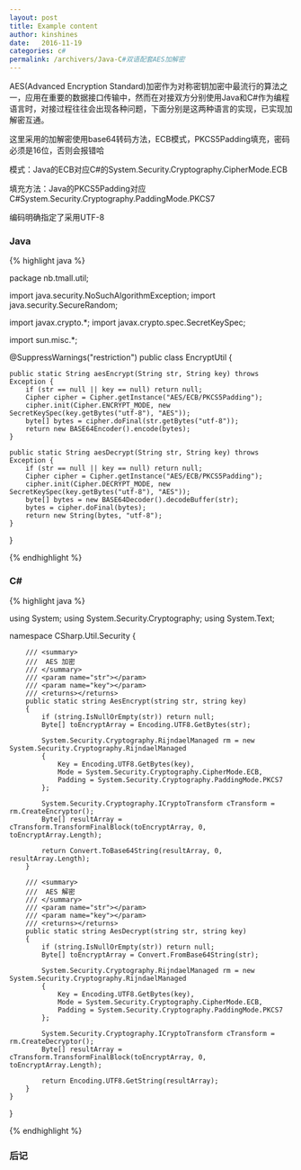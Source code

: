 ```yaml
---
layout: post
title: Example content
author: kinshines
date:   2016-11-19
categories: c#
permalink: /archivers/Java-C#双语配套AES加解密
---
```


<p class="lead">AES(Advanced Encryption Standard)加密作为对称密钥加密中最流行的算法之一，应用在重要的数据接口传输中，然而在对接双方分别使用Java和C#作为编程语言时，对接过程往往会出现各种问题，下面分别是这两种语言的实现，已实现加解密互通。</p>

这里采用的加解密使用base64转码方法，ECB模式，PKCS5Padding填充，密码必须是16位，否则会报错哈

模式：Java的ECB对应C#的System.Security.Cryptography.CipherMode.ECB

填充方法：Java的PKCS5Padding对应C#System.Security.Cryptography.PaddingMode.PKCS7

编码明确指定了采用UTF-8

### Java

{% highlight java %}

package nb.tmall.util;

import java.security.NoSuchAlgorithmException;
import java.security.SecureRandom;

import javax.crypto.*;
import javax.crypto.spec.SecretKeySpec;

import sun.misc.*;

@SuppressWarnings("restriction")
public class EncryptUtil {

    public static String aesEncrypt(String str, String key) throws Exception {
        if (str == null || key == null) return null;
        Cipher cipher = Cipher.getInstance("AES/ECB/PKCS5Padding");
        cipher.init(Cipher.ENCRYPT_MODE, new SecretKeySpec(key.getBytes("utf-8"), "AES"));
        byte[] bytes = cipher.doFinal(str.getBytes("utf-8"));
        return new BASE64Encoder().encode(bytes);
    }

    public static String aesDecrypt(String str, String key) throws Exception {
        if (str == null || key == null) return null;
        Cipher cipher = Cipher.getInstance("AES/ECB/PKCS5Padding");
        cipher.init(Cipher.DECRYPT_MODE, new SecretKeySpec(key.getBytes("utf-8"), "AES"));
        byte[] bytes = new BASE64Decoder().decodeBuffer(str);
        bytes = cipher.doFinal(bytes);
        return new String(bytes, "utf-8");
    }
}

{% endhighlight %}


### C#

{% highlight java %}

using System;
using System.Security.Cryptography;
using System.Text;

namespace CSharp.Util.Security
{
   
        /// <summary>
        ///  AES 加密
        /// </summary>
        /// <param name="str"></param>
        /// <param name="key"></param>
        /// <returns></returns>
        public static string AesEncrypt(string str, string key)
        {
            if (string.IsNullOrEmpty(str)) return null;
            Byte[] toEncryptArray = Encoding.UTF8.GetBytes(str);

            System.Security.Cryptography.RijndaelManaged rm = new System.Security.Cryptography.RijndaelManaged
            {
                Key = Encoding.UTF8.GetBytes(key),
                Mode = System.Security.Cryptography.CipherMode.ECB,
                Padding = System.Security.Cryptography.PaddingMode.PKCS7
            };

            System.Security.Cryptography.ICryptoTransform cTransform = rm.CreateEncryptor();
            Byte[] resultArray = cTransform.TransformFinalBlock(toEncryptArray, 0, toEncryptArray.Length);

            return Convert.ToBase64String(resultArray, 0, resultArray.Length);
        }

        /// <summary>
        ///  AES 解密
        /// </summary>
        /// <param name="str"></param>
        /// <param name="key"></param>
        /// <returns></returns>
        public static string AesDecrypt(string str, string key)
        {
            if (string.IsNullOrEmpty(str)) return null;
            Byte[] toEncryptArray = Convert.FromBase64String(str);

            System.Security.Cryptography.RijndaelManaged rm = new System.Security.Cryptography.RijndaelManaged
            {
                Key = Encoding.UTF8.GetBytes(key),
                Mode = System.Security.Cryptography.CipherMode.ECB,
                Padding = System.Security.Cryptography.PaddingMode.PKCS7
            };

            System.Security.Cryptography.ICryptoTransform cTransform = rm.CreateDecryptor();
            Byte[] resultArray = cTransform.TransformFinalBlock(toEncryptArray, 0, toEncryptArray.Length);

            return Encoding.UTF8.GetString(resultArray);
        }
    }
}

{% endhighlight %}

### 后记

